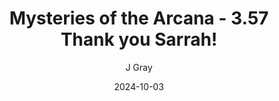 ---
title: 'Mysteries of the Arcana - 3.57 Thank you Sarrah!'
alt: 'Mysteries of the Arcana'
date: '2024-10-03'
author: 'J Gray'
artist: 'Sarrah'
---